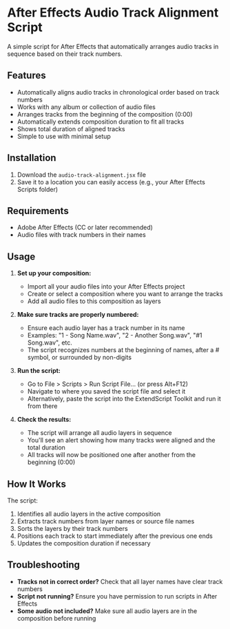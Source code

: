 # After Effects Audio Track Alignment Script

A simple script for After Effects that automatically arranges audio tracks in sequence based on their track numbers.

## Features

- Automatically aligns audio tracks in chronological order based on track numbers
- Works with any album or collection of audio files
- Arranges tracks from the beginning of the composition (0:00)
- Automatically extends composition duration to fit all tracks
- Shows total duration of aligned tracks
- Simple to use with minimal setup

## Installation

1. Download the `audio-track-alignment.jsx` file
2. Save it to a location you can easily access (e.g., your After Effects Scripts folder)

## Requirements

- Adobe After Effects (CC or later recommended)
- Audio files with track numbers in their names

## Usage

1. **Set up your composition:**
   - Import all your audio files into your After Effects project
   - Create or select a composition where you want to arrange the tracks
   - Add all audio files to this composition as layers

2. **Make sure tracks are properly numbered:**
   - Ensure each audio layer has a track number in its name
   - Examples: "1 - Song Name.wav", "2 - Another Song.wav", "#1 Song.wav", etc.
   - The script recognizes numbers at the beginning of names, after a # symbol, or surrounded by non-digits

3. **Run the script:**
   - Go to File > Scripts > Run Script File... (or press Alt+F12)
   - Navigate to where you saved the script file and select it
   - Alternatively, paste the script into the ExtendScript Toolkit and run it from there

4. **Check the results:**
   - The script will arrange all audio layers in sequence
   - You'll see an alert showing how many tracks were aligned and the total duration
   - All tracks will now be positioned one after another from the beginning (0:00)

## How It Works

The script:
1. Identifies all audio layers in the active composition
2. Extracts track numbers from layer names or source file names
3. Sorts the layers by their track numbers
4. Positions each track to start immediately after the previous one ends
5. Updates the composition duration if necessary

## Troubleshooting

- **Tracks not in correct order?** Check that all layer names have clear track numbers
- **Script not running?** Ensure you have permission to run scripts in After Effects
- **Some audio not included?** Make sure all audio layers are in the composition before running